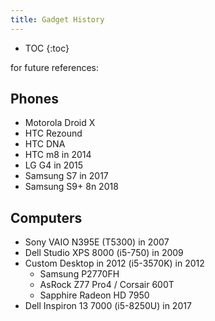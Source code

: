 ```yaml
---
title: Gadget History
---
```


* TOC
{:toc}

for future references:

Phones
-----
* Motorola Droid X
* HTC Rezound
* HTC DNA 
* HTC m8 in 2014 
* LG G4 in 2015
* Samsung S7 in 2017
* Samsung S9+ 8n 2018

Computers
-----
* Sony VAIO N395E (T5300) in 2007
* Dell Studio XPS 8000 (i5-750) in 2009
* Custom Desktop in 2012 (i5-3570K) in 2012 
  * Samsung P2770FH
  * AsRock Z77 Pro4 / Corsair 600T 
  * Sapphire Radeon HD 7950
* Dell Inspiron 13 7000 (i5-8250U) in 2017
